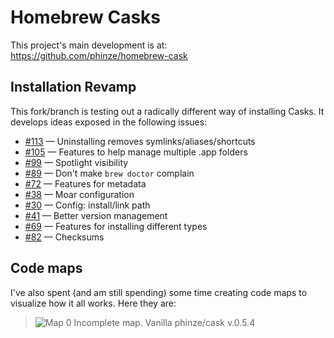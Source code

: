 Homebrew Casks
==============

This project's main development is at:
https://github.com/phinze/homebrew-cask


Installation Revamp
-------------------

This fork/branch is testing out a radically different way
of installing Casks. It develops ideas exposed in the
following issues:

- [#113](https://github.com/phinze/homebrew-cask/issues/113) — Uninstalling removes symlinks/aliases/shortcuts
- [#105](https://github.com/phinze/homebrew-cask/issues/105) — Features to help manage multiple .app folders
- [#99](https://github.com/phinze/homebrew-cask/issues/99)   — Spotlight visibility
- [#89](https://github.com/phinze/homebrew-cask/issues/89)   — Don't make `brew doctor` complain
- [#72](https://github.com/phinze/homebrew-cask/issues/72)   — Features for metadata
- [#38](https://github.com/phinze/homebrew-cask/issues/38)   — Moar configuration
- [#30](https://github.com/phinze/homebrew-cask/pull/30)     — Config: install/link path
- [#41](https://github.com/phinze/homebrew-cask/issues/41)   — Better version management
- [#69](https://github.com/phinze/homebrew-cask/issues/69)   — Features for installing different types
- [#82](https://github.com/phinze/homebrew-cask/issues/82)   — Checksums


Code maps
---------

I've also spent (and am still spending) some time creating
code maps to visualize how it all works. Here they are:

> ![Map 0](http://i.imgur.com/5YDBO.png)
> Incomplete map. Vanilla phinze/cask v.0.5.4
